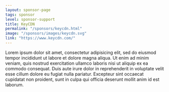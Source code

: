 ```yaml
---
layout: sponsor-page
tags: sponsor
level: sponsor-support
title: KeyCDN
permalink: "/sponsors/keycdn.html"
image: "/sponsors/images/keycdn.svg"
link: "https://www.keycdn.com/"
---
```


Lorem ipsum dolor sit amet, consectetur adipisicing elit, sed do eiusmod tempor incididunt ut labore et dolore magna aliqua. Ut enim ad minim veniam, quis nostrud exercitation ullamco laboris nisi ut aliquip ex ea commodo consequat. Duis aute irure dolor in reprehenderit in voluptate velit esse cillum dolore eu fugiat nulla pariatur. Excepteur sint occaecat cupidatat non proident, sunt in culpa qui officia deserunt mollit anim id est laborum.